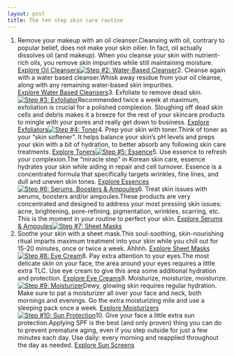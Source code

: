 ```yaml
---
layout: post
title: The ten step skin care routine 
---
```


1. Remove your makeup with an oil cleanser.Cleansing with oil, contrary to popular belief, does not make your skin oilier. In fact, oil actually dissolves oil (and makeup). When you cleanse your skin with nutrient-rich oils, you remove skin impurities while still maintaining moisture.
  [Explore Oil Cleansers](http://sokoglam.us7.list-manage.com/track/click?u=e801debc7ef5be2553c49c1a5&id=e8d57679d5&e=15ed1f7633)[![Step #2: Water-Based Cleanser](https://ci6.googleusercontent.com/proxy/z5dAWVwDaskjFcbk8IUa5-uY0x-7mL5M7R0XchOTo-OCZkDq2kjGgbDVzla_Im632YnsaXwAaInSfFO-IZOgxc85x3VL6mHQcLsojc6ALWHP-8R6IgwKjkYwgGysn4I8dCT5Ik9bBOEmZahp-4cRFqfDlaBs63y_gx-n4OY=s0-d-e1-ft#https://gallery.mailchimp.com/e801debc7ef5be2553c49c1a5/images/472c4c86-5fa7-4146-89a3-7751da8b1de0.jpg)](http://sokoglam.us7.list-manage.com/track/click?u=e801debc7ef5be2553c49c1a5&id=43302237a3&e=15ed1f7633)2. Cleanse again with a water based cleanser.Whisk away residue from your oil cleanse, along with any remaining water-based skin impurities.  
  [Explore Water Based Cleansers](http://sokoglam.us7.list-manage.com/track/click?u=e801debc7ef5be2553c49c1a5&id=43302237a3&e=15ed1f7633)3. Exfoliate to remove dead skin.[![Step #3: Exfoliator](https://ci5.googleusercontent.com/proxy/rziQFEj-gk3mAN1iVmQm5Y_5y8Ie0f80RMIKTUenlYSxYK_OVmaqOhd25jRNNtOZO9Bk3sGIb3knoHZJrKpLeWLinm-kUEPg8ZPUjfq_cPVkd_ahZLVphnX2gv8EJNx2cu9y6PhYCV-_K_MRAVclQ53YS_25hUB4WJoXogU=s0-d-e1-ft#https://gallery.mailchimp.com/e801debc7ef5be2553c49c1a5/images/fef33458-56ce-429a-8b36-ef3cd9dc9c87.jpg)](http://sokoglam.us7.list-manage.com/track/click?u=e801debc7ef5be2553c49c1a5&id=b79b71e366&e=15ed1f7633)Recommended twice a week at maximum, exfoliation is crucial for a polished complexion. Sloughing off dead skin cells and debris makes it a breeze for the rest of your skincare products to mingle with your pores and really get down to business.
  [Explore Exfoliators](http://sokoglam.us7.list-manage.com/track/click?u=e801debc7ef5be2553c49c1a5&id=b79b71e366&e=15ed1f7633)[![Step #4: Toner](https://ci6.googleusercontent.com/proxy/FAs6HVjt6QDMsHx490iAcyEUvz-9QXSUd3GTkMYQB1s4wccDu9RRZLwXv0lLgUMf1BPKUFesCF_aEbZsY6ud5WIOL3Yr_VKCMgykrkMUBMhl6Y434vT-j27uCDafEZqXqMs_Gm8-dwsrX0hEbKAZmK1RbC25yRmU0fjhbl8=s0-d-e1-ft#https://gallery.mailchimp.com/e801debc7ef5be2553c49c1a5/images/5dd8bd6f-c924-424a-ac5f-b9680ed37a2f.jpg)](http://sokoglam.us7.list-manage2.com/track/click?u=e801debc7ef5be2553c49c1a5&id=d826f7cf4b&e=15ed1f7633)4. Prep your skin with toner.Think of toner as your “skin softener”. It helps balance your skin’s pH levels and preps your skin with a bit of hydration, to better absorb any following skin care treatments.
  [Explore Toners](http://sokoglam.us7.list-manage1.com/track/click?u=e801debc7ef5be2553c49c1a5&id=d826f7cf4b&e=15ed1f7633)[![Step #5: Essence](https://ci5.googleusercontent.com/proxy/kPCmualy-72dcUtl6KZ2wzwgi6BXuGVrBYDggnGHl-OmBcJNBxmUUkR5VFBhCF8iElcqJiFA93zvDCL7siQCWqqf4tIt-_WkbmCpyF7ZNR22KHqFXRvc_TLviRKlugshWLB8rQTOIRc22ynA2um09jgVGjxajPdSRe4gsJo=s0-d-e1-ft#https://gallery.mailchimp.com/e801debc7ef5be2553c49c1a5/images/f62d94ee-7b5b-4cca-be8f-52c9a4e671cb.jpg)](http://sokoglam.us7.list-manage2.com/track/click?u=e801debc7ef5be2553c49c1a5&id=737159d238&e=15ed1f7633)5. Use essence to refresh your complexion.The “miracle step” in Korean skin care, essence hydrates your skin while aiding in repair and cell turnover. Essence is a concentrated formula that specifically targets wrinkles, fine lines, and dull and uneven skin tones.
  [Explore Essences](http://sokoglam.us7.list-manage.com/track/click?u=e801debc7ef5be2553c49c1a5&id=737159d238&e=15ed1f7633)[![Step #6: Serums, Boosters & Ampoules](https://ci4.googleusercontent.com/proxy/98i1US2yMQj9vPdGugmgR1x8xWBCzZ8xyd7fhoaywPmHnLQz1Mx_MSnDATEDKl_11crtbJRxJ0Gb5uftnpeXw7GLv8oMxmXaajhWkMwmMuxTRtCkwFd5u9xK255g-ijp7r-xgjkUqPmL7ouuwOIPmvmdx1_UPjmwrEcVow0=s0-d-e1-ft#https://gallery.mailchimp.com/e801debc7ef5be2553c49c1a5/images/b10e62da-d23b-4c89-95fe-4192e2826dc8.jpg)](http://sokoglam.us7.list-manage.com/track/click?u=e801debc7ef5be2553c49c1a5&id=9bb5677946&e=15ed1f7633)6. Treat skin issues with serums, boosters and/or ampoules.These products are very concentrated and designed to address your most pressing skin issues: acne, brightening, pore-refining, pigmentation, wrinkles, scarring, etc. This is the moment in your routine to perfect your skin.
  [Explore Serums & Ampoules](http://sokoglam.us7.list-manage.com/track/click?u=e801debc7ef5be2553c49c1a5&id=9bb5677946&e=15ed1f7633)[![Step #7: Sheet Masks](https://ci5.googleusercontent.com/proxy/vQo38m66dWM9x_ZyKa9eb6dUiea4f7BfFW8WyEoGsRs2bXQOoEt8KoIxBJ0AeSQMP1RTiGbHP0zVql4XN0lbtYGXC954_SfX4XWDzxJldNY1I8C85CNUovt51OyLNYQp6Bl4mdb7WW_Bi0D679RbkmD-GKlDwl2c8G_wC4E=s0-d-e1-ft#https://gallery.mailchimp.com/e801debc7ef5be2553c49c1a5/images/1b8ac0b1-2bee-41c1-a0e3-e19eeeccda13.jpg)](http://sokoglam.us7.list-manage1.com/track/click?u=e801debc7ef5be2553c49c1a5&id=aeeb52084f&e=15ed1f7633)
2. Soothe your skin with a sheet mask.This soul-soothing, skin-nourishing ritual imparts maximum treatment into your skin while you chill out for 15-20 minutes, once or twice a week. Ahhhh.
  [Explore Sheet Masks](http://sokoglam.us7.list-manage2.com/track/click?u=e801debc7ef5be2553c49c1a5&id=aeeb52084f&e=15ed1f7633)[![Step #8: Eye Cream](https://ci4.googleusercontent.com/proxy/-7Tvk8jR4FAGRNA-dOYuNFXGG1Bg7_ro9U-b27N9Pl-oxNU0otLRqXDWSk8HHlzHwnq6xPFl60HjC4zqekyMFMh5tez8cNlOH_VLVnHTAwzY1ZrohJ5aGj5idlpqTjbvKTR-jQ96qvKSTrK1itKZjzWzerH5uv5r8BqA8Z0=s0-d-e1-ft#https://gallery.mailchimp.com/e801debc7ef5be2553c49c1a5/images/46924245-4e24-4378-bed9-e2a9305b35a9.jpg)](http://sokoglam.us7.list-manage1.com/track/click?u=e801debc7ef5be2553c49c1a5&id=d7c4e6b31c&e=15ed1f7633)8. Pay extra attention to your eyes.The most delicate skin on your face, the area around your eyes requires a little extra TLC. Use eye cream to give this area some additional hydration and protection.
  [Explore Eye Creams](http://sokoglam.us7.list-manage.com/track/click?u=e801debc7ef5be2553c49c1a5&id=d7c4e6b31c&e=15ed1f7633)9. Moisturize, moisturize, moisturize.[![Step #9: Moisturizer](https://ci6.googleusercontent.com/proxy/FM2Jarq26gmN6auDygprbcwCJGDWuxWB7IgXDRqMjZVP2RydQOoAyq1wgMOxY0ohpaODwIlYgGCFZ4PhHAe5pHrfre2BdXmiZyxmc0tF0nC6Uys7TDaW4yh3xvLFRvirSeteKtHx8rwUygwNymJrWfCcnfOVSpt0mNAWimA=s0-d-e1-ft#https://gallery.mailchimp.com/e801debc7ef5be2553c49c1a5/images/af12e7c4-a63f-4376-b6be-a81631227b6e.jpg)](http://sokoglam.us7.list-manage.com/track/click?u=e801debc7ef5be2553c49c1a5&id=5cc6cbe1c9&e=15ed1f7633)Dewy, glowing skin requires regular hydration. Make sure to pat a moisturizer all over your face and neck, both mornings and evenings. Go the extra moisturizing mile and use a sleeping pack once a week.
  [Explore Moisturizers](http://sokoglam.us7.list-manage.com/track/click?u=e801debc7ef5be2553c49c1a5&id=5cc6cbe1c9&e=15ed1f7633)[![Step #10: Sun Protection](https://ci4.googleusercontent.com/proxy/0YEfAh2qytIXGzIx5pAkHWO7XF-9zL4PtusCxQlttKKnW9MW7pNpEDFY1MKsv2U8U-76czMgl32UxBzSWc68Nv-8VlosbTK0L70BwKGMhUaMHSLaPf_D0iA3NNIyQUvlbwKXww4I4I21O_bpDkLgNFCi00F6xZ15OShO4d8=s0-d-e1-ft#https://gallery.mailchimp.com/e801debc7ef5be2553c49c1a5/images/4ef3a04b-8c70-4850-a03e-3fbc3d78bbcb.jpg)](http://sokoglam.us7.list-manage1.com/track/click?u=e801debc7ef5be2553c49c1a5&id=53798c1f8e&e=15ed1f7633)10. Give your face a little extra sun protection.Applying SPF is the best (and only proven) thing you can do to prevent premature aging, even if you step outside for just a few minutes each day. Use daily: every morning and reapplied throughout the day as needed.
  [Explore Sun Screens](http://sokoglam.us7.list-manage1.com/track/click?u=e801debc7ef5be2553c49c1a5&id=53798c1f8e&e=15ed1f7633)